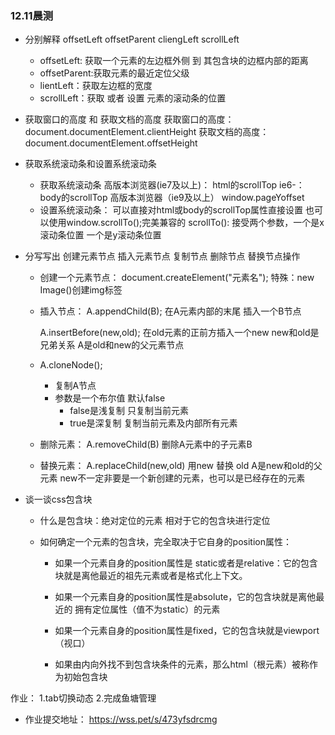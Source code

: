 ### 12.11晨测
- 分别解释 offsetLeft offsetParent  cliengLeft scrollLeft 
    - offsetLeft: 获取一个元素的左边框外侧 到 其包含块的边框内部的距离
    - offsetParent:获取元素的最近定位父级
    - lientLeft：获取左边框的宽度
    - scrollLeft：获取 或者 设置 元素的滚动条的位置

- 获取窗口的高度 和 获取文档的高度
    获取窗口的高度：document.documentElement.clientHeight
    获取文档的高度：document.documentElement.offsetHeight

- 获取系统滚动条和设置系统滚动条
    - 获取系统滚动条
        高版本浏览器(ie7及以上)：
            html的scrollTop
        ie6-：
            body的scrollTop
        高版本浏览器（ie9及以上）
            window.pageYoffset
    - 设置系统滚动条：
        可以直接对html或body的scrollTop属性直接设置
        也可以使用window.scrollTo();完美兼容的
            scrollTo():
                接受两个参数，一个是x滚动条位置 一个是y滚动条位置


- 分写写出 创建元素节点 插入元素节点 复制节点  删除节点 替换节点操作
    - 创建一个元素节点：
        document.createElement("元素名");
        特殊：new Image()创建img标签
    - 插入节点：
        A.appendChild(B);
        在A元素内部的末尾 插入一个B节点
    

        A.insertBefore(new,old);
        在old元素的正前方插入一个new  new和old是兄弟关系
        A是old和new的父元素节点
    - A.cloneNode();
        - 复制A节点
        - 参数是一个布尔值 默认false
            - false是浅复制 只复制当前元素
            - true是深复制 复制当前元素及内部所有元素
    - 删除元素：
        A.removeChild(B)
        删除A元素中的子元素B
    - 替换元素：
        A.replaceChild(new,old)
        用new 替换 old
        A是new和old的父元素
        new不一定非要是一个新创建的元素，也可以是已经存在的元素
    

- 谈一谈css包含块
    - 什么是包含块：绝对定位的元素 相对于它的包含块进行定位

    - 如何确定一个元素的包含块，完全取决于它自身的position属性：

        - 如果一个元素自身的position属性是 static或者是relative：它的包含块就是离他最近的祖先元素或者是格式化上下文。

        - 如果一个元素自身的position属性是absolute，它的包含块就是离他最近的 拥有定位属性（值不为static）的元素

        - 如果一个元素自身的position属性是fixed，它的包含块就是viewport（视口）
        - 如果由内向外找不到包含块条件的元素，那么html（根元素）被称作为初始包含块

作业：
    1.tab切换动态
    2.完成鱼塘管理
- 作业提交地址：
https://wss.pet/s/473yfsdrcmg
